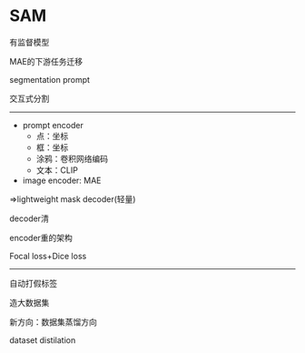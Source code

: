 # SAM

有监督模型

MAE的下游任务迁移

segmentation prompt

交互式分割

---

- prompt encoder
  - 点：坐标
  - 框：坐标
  - 涂鸦：卷积网络编码
  - 文本：CLIP
- image encoder: MAE

=>lightweight mask decoder(轻量)

decoder清

encoder重的架构

Focal loss+Dice loss

---

自动打假标签

造大数据集

新方向：数据集蒸馏方向

dataset distilation

